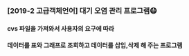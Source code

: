 ### [2019-2 고급객체언어] 대기 오염 관리 프로그램😷
#### cvs 파일을 가져와서 사용자의 요구에 따라 
#### 데이터를 표와 그래프로 조회하고 데이터를 삽입,삭제 해 주는 프로그램
